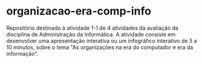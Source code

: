 # organizacao-era-comp-info
Repositório destinado à atividade 1-1 de 4 atividades da avaliação da disciplina de Administração da Informática.
A atividade consiste em desenvolver uma apresentação interativa ou um infográfico interativo de 5 a 10 minutos, sobre o tema "As organizações na era do computador e era da informação".
